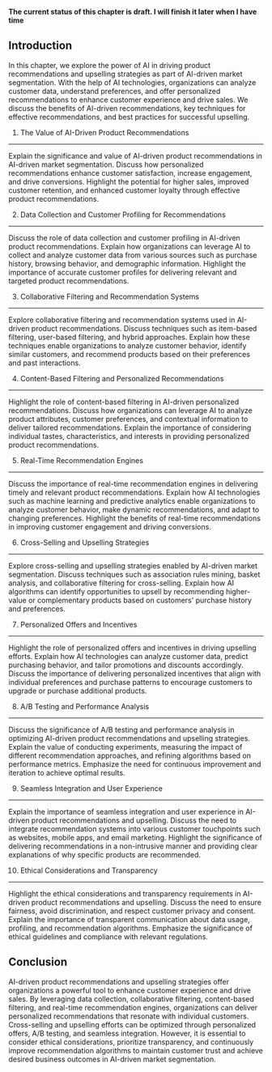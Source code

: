 **The current status of this chapter is draft. I will finish it later when I have time**

Introduction
------------

In this chapter, we explore the power of AI in driving product recommendations and upselling strategies as part of AI-driven market segmentation. With the help of AI technologies, organizations can analyze customer data, understand preferences, and offer personalized recommendations to enhance customer experience and drive sales. We discuss the benefits of AI-driven recommendations, key techniques for effective recommendations, and best practices for successful upselling.

1. The Value of AI-Driven Product Recommendations
-------------------------------------------------

Explain the significance and value of AI-driven product recommendations in AI-driven market segmentation. Discuss how personalized recommendations enhance customer satisfaction, increase engagement, and drive conversions. Highlight the potential for higher sales, improved customer retention, and enhanced customer loyalty through effective product recommendations.

2. Data Collection and Customer Profiling for Recommendations
-------------------------------------------------------------

Discuss the role of data collection and customer profiling in AI-driven product recommendations. Explain how organizations can leverage AI to collect and analyze customer data from various sources such as purchase history, browsing behavior, and demographic information. Highlight the importance of accurate customer profiles for delivering relevant and targeted product recommendations.

3. Collaborative Filtering and Recommendation Systems
-----------------------------------------------------

Explore collaborative filtering and recommendation systems used in AI-driven product recommendations. Discuss techniques such as item-based filtering, user-based filtering, and hybrid approaches. Explain how these techniques enable organizations to analyze customer behavior, identify similar customers, and recommend products based on their preferences and past interactions.

4. Content-Based Filtering and Personalized Recommendations
-----------------------------------------------------------

Highlight the role of content-based filtering in AI-driven personalized recommendations. Discuss how organizations can leverage AI to analyze product attributes, customer preferences, and contextual information to deliver tailored recommendations. Explain the importance of considering individual tastes, characteristics, and interests in providing personalized product recommendations.

5. Real-Time Recommendation Engines
-----------------------------------

Discuss the importance of real-time recommendation engines in delivering timely and relevant product recommendations. Explain how AI technologies such as machine learning and predictive analytics enable organizations to analyze customer behavior, make dynamic recommendations, and adapt to changing preferences. Highlight the benefits of real-time recommendations in improving customer engagement and driving conversions.

6. Cross-Selling and Upselling Strategies
-----------------------------------------

Explore cross-selling and upselling strategies enabled by AI-driven market segmentation. Discuss techniques such as association rules mining, basket analysis, and collaborative filtering for cross-selling. Explain how AI algorithms can identify opportunities to upsell by recommending higher-value or complementary products based on customers' purchase history and preferences.

7. Personalized Offers and Incentives
-------------------------------------

Highlight the role of personalized offers and incentives in driving upselling efforts. Explain how AI technologies can analyze customer data, predict purchasing behavior, and tailor promotions and discounts accordingly. Discuss the importance of delivering personalized incentives that align with individual preferences and purchase patterns to encourage customers to upgrade or purchase additional products.

8. A/B Testing and Performance Analysis
---------------------------------------

Discuss the significance of A/B testing and performance analysis in optimizing AI-driven product recommendations and upselling strategies. Explain the value of conducting experiments, measuring the impact of different recommendation approaches, and refining algorithms based on performance metrics. Emphasize the need for continuous improvement and iteration to achieve optimal results.

9. Seamless Integration and User Experience
-------------------------------------------

Explain the importance of seamless integration and user experience in AI-driven product recommendations and upselling. Discuss the need to integrate recommendation systems into various customer touchpoints such as websites, mobile apps, and email marketing. Highlight the significance of delivering recommendations in a non-intrusive manner and providing clear explanations of why specific products are recommended.

10. Ethical Considerations and Transparency
-------------------------------------------

Highlight the ethical considerations and transparency requirements in AI-driven product recommendations and upselling. Discuss the need to ensure fairness, avoid discrimination, and respect customer privacy and consent. Explain the importance of transparent communication about data usage, profiling, and recommendation algorithms. Emphasize the significance of ethical guidelines and compliance with relevant regulations.

Conclusion
----------

AI-driven product recommendations and upselling strategies offer organizations a powerful tool to enhance customer experience and drive sales. By leveraging data collection, collaborative filtering, content-based filtering, and real-time recommendation engines, organizations can deliver personalized recommendations that resonate with individual customers. Cross-selling and upselling efforts can be optimized through personalized offers, A/B testing, and seamless integration. However, it is essential to consider ethical considerations, prioritize transparency, and continuously improve recommendation algorithms to maintain customer trust and achieve desired business outcomes in AI-driven market segmentation.
